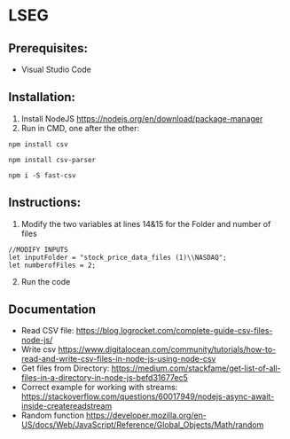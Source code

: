 # LSEG
## Prerequisites:
- Visual Studio Code
## Installation:
1. Install NodeJS https://nodejs.org/en/download/package-manager
2. Run in CMD, one after the other:
```
npm install csv
```
``` 
npm install csv-parser
 ```
``` 
npm i -S fast-csv
```

## Instructions:
1. Modify the two variables at lines 14&15 for the Folder and number of files
```
//MODIFY INPUTS
let inputFolder = "stock_price_data_files (1)\\NASDAQ";
let numberofFiles = 2;
```
2. Run the code 


## Documentation

- Read CSV file: https://blog.logrocket.com/complete-guide-csv-files-node-js/
- Write csv https://www.digitalocean.com/community/tutorials/how-to-read-and-write-csv-files-in-node-js-using-node-csv
- Get files from Directory: https://medium.com/stackfame/get-list-of-all-files-in-a-directory-in-node-js-befd31677ec5
- Correct example for working with streams: https://stackoverflow.com/questions/60017949/nodejs-async-await-inside-createreadstream
- Random function https://developer.mozilla.org/en-US/docs/Web/JavaScript/Reference/Global_Objects/Math/random

